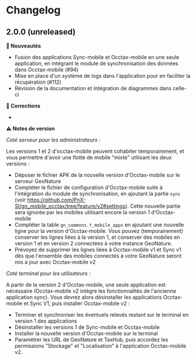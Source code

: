 # Changelog

## 2.0.0 (unreleased)

**🚀 Nouveautés**

* Fusion des applications Sync-mobile et Occtax-mobile en une seule application, en intégrant le module de synchronisation des données dans Occtax-mobile (#94)
* Mise en place d'un système de logs dans l'application pour en faciliter la récupération (#112)
* Révision de la documentation et intégration de diagrammes dans celle-ci

**🐛 Corrections**

* 

**⚠️ Notes de version**

*Coté serveur pour les administrateurs :*

Les versions 1 et 2 d'occtax-mobile peuvent cohabiter temporairement, et vous permettre d'avoir une flotte de mobile "mixte" utilisant les deux versions :

* Déposer le fichier APK de la nouvelle version d'Occtax-mobile sur le serveur GeoNature
* Compléter le fichier de configuration d'Occtax-mobile suite à l'intégration du module de synchronisation, en ajoutant la partie ``sync`` (voir https://github.com/PnX-SI/gn_mobile_occtax/tree/feature/v2#settings). Cette nouvelle partie sera ignorée par les mobiles utilisant encore la version 1 d'Occtax-mobile
* Compléter la table ``gn_commons.t_mobile_apps`` en ajoutant une nouvelle ligne pour la version d'Occtax-mobile. Vous pouvez (temporairement) conserver les lignes liées à la version 1, et conserver des mobiles en version 1 et en version 2 connectées à votre instance GeoNature. 
* Prévoyez de supprimer les lignes liées à Occtax-mobile v1 et Sync v1 dès que l'ensemble des mobiles connectés à votre GeoNature seront mis à jour avec Occtax-mobile v2

*Coté terminal pour les utilisateurs :* 

A partir de la version 2 d'Occtax-mobile, une seule application est nécessaire (Occtax-mobile v2 intègre les fonctionnalités de l'ancienne application sync). Vous devrez alors désinstaller les applications Occtax-mobile et Sync V1, puis installer Occtax-mobile v2 :

* Terminer et synchroniser les éventuels relevés restant sur le terminal en version 1 des applications
* Désinstaller les versions 1 de Sync-mobile et Occtax-mobile
* Installer la nouvelle version d'Occtax-mobile sur le terminal
* Paramétrer les URL de GeoNature et TaxHub, puis accordez les permissions "Stockage" et "Localisation" à l'application Occtax-mobile v2.
